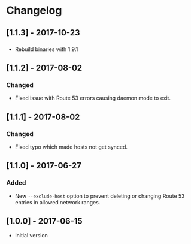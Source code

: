 # Changelog

## [1.1.3] - 2017-10-23
###
- Rebuild binaries with 1.9.1

## [1.1.2] - 2017-08-02
### Changed
- Fixed issue with Route 53 errors causing daemon mode to exit.

## [1.1.1] - 2017-08-02
### Changed
- Fixed typo which made hosts not get synced.

## [1.1.0] - 2017-06-27
### Added
- New `--exclude-host` option to prevent deleting or changing Route 53 entries
  in allowed network ranges.

## [1.0.0] - 2017-06-15
- Initial version
